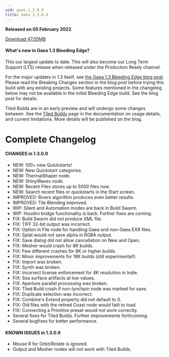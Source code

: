 ```yaml
---
uid: gaea_1_3_0_9
title: Gaea 1.3.0.9
---
```



**Released on 05 February 2022**

<a href="https://get.gaea.app/EAP/Gaea-1.3.0.9b.exe">Download 47.05MB</a> <br>


<div class="release-note">

#### What's new in Gaea 1.3 Bleeding Edge?

This our largest update to date. This will also become our Long Term Support (LTS) release when released under the Production Ready channel.

For the major updates in 1.3 itself, see [the Gaea 1.3 Bleeding Edge blog post](https://blog.quadspinner.com/gaea-1-3-bleeding-edge/). Please read the Breaking Changes section in the blog post before trying this build with any existing projects. Some features mentioned in the changelog below may not be available in the initial Bleeding Edge build. See the blog post for details.

Tiled Builds are in an early preview and will undergo some changes between. See the [Tiled Builds](https://docs.quadspinner.com/Guide/Build/Tiled.html) page in the documentation on usage details, and current limitations. More details will be published on the blog.

# Complete Changelog

#### CHANGES in 1.3.0.9

- NEW: 100+ new Quickstarts!
- NEW: New Quickstart categories.
- NEW: ThermalShaper node.
- NEW: ShinyWaves node.
- NEW: Recent Files stores up to 5000 files now.
- NEW: Search recent files or quickstarts in the Start screen.
- IMPROVED: Rivers algorithm produces even better results.
- IMPROVED: Tile Blending improved.
- WIP: Silent and Automation modes are back in Build Swarm.
- WIP: Houdini bridge functionality is back. Further fixes are coming.
- FIX: Build Swarm did not produce XML file.
- FIX: TIFF 32-bit output was incorrect.
- FIX: Option in File node for handling Gaea and non-Gaea EXR files.
- FIX: Splat would not save alpha in RGBA output.
- FIX: Save dialog did not allow cancellation on New and Open.
- FIX: Mesher would crash for 8K builds.
- FIX: Few different crashes for 8K or higher builds.
- FIX: Minor improvements for 16K builds (still experimental!).
- FIX: Import was broken.
- FIX: Synth was broken.
- FIX: Incorrect license enforcement for 4K resolution in Indie.
- FIX: Sea surface artifacts at low values.
- FIX: Aperture parallel processing was broken.
- FIX: Tiled Build crash if non-lynchpin node was marked for save.
- FIX: Duplicate selection was incorrect.
- FIX: Combine's Extend property did not default to 0.
- FIX: Old files with the retired Coast node would failt to load.
- FIX: Connecting a Primitive preset would not work correctly.
- Several fixes for Tiled Builds. Further improvements forthcoming.
- Several bugfixes for better performance.

#### KNOWN ISSUES in 1.3.0.9

- Mouse R for Orbit/Rotate is ignored.
- Output and Mesher nodes will not work with Tiled Builds.

</div>
